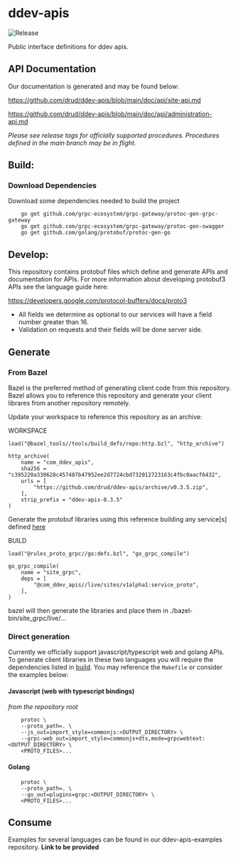 # ddev-apis

![Release](https://github.com/drud/ddev-apis/workflows/Release/badge.svg)

Public interface definitions for ddev apis.  

## API Documentation

Our documentation is generated and may be found below:

https://github.com/drud/ddev-apis/blob/main/doc/api/site-api.md

https://github.com/drud/ddev-apis/blob/main/doc/api/administration-api.md

*Please see release tags for officially supported procedures.  Procedures defined in the main branch may be in flight.*


## Build:

### Download Dependencies

Download some dependencies needed to build the project
```
    go get github.com/grpc-ecosystem/grpc-gateway/protoc-gen-grpc-gateway
    go get github.com/grpc-ecosystem/grpc-gateway/protoc-gen-swagger
    go get github.com/golang/protobuf/protoc-gen-go
```


## Develop:

This repository contains protobuf files which define and generate APIs and documentation for APIs. For more information about developing protobuf3 APIs see the language guide here:

https://developers.google.com/protocol-buffers/docs/proto3

- All fields we determine as optional to our services will have a field number greater than 16.  
- Validation on requests and their fields will be done server side.

## Generate

### From Bazel
Bazel is the preferred method of generating client code from this repository.  Bazel allows you to reference this repository and generate your client librares from another repository remotely.

Update your workspace to reference this repository as an archive:

WORKSPACE
```
load("@bazel_tools//tools/build_defs/repo:http.bzl", "http_archive")

http_archive(
    name = "com_ddev_apis",
    sha256 = "c395220a330628c457487b47952ee2d7724cbd732012723163c4fbc0aacf6432",
    urls = [
        "https://github.com/drud/ddev-apis/archive/v0.3.5.zip",
    ],
    strip_prefix = "ddev-apis-0.3.5"
)
```

Generate the protobuf libraries using this reference building any service[s] defined [here](https://github.com/drud/ddev-apis/tree/main/live)

BUILD
```
load("@rules_proto_grpc//go:defs.bzl", "go_grpc_compile")

go_grpc_compile(
    name = "site_grpc",
    deps = [
        "@com_ddev_apis//live/sites/v1alpha1:service_proto",
    ],
)
```

bazel will then generate the libraries and place them in ./bazel-bin/site_grpc/live/...

### Direct generation
Currently we officially support javascript/typescript web and golang APIs.  To generate client libraries in these two languages you will require the dependencies listed in [build](##Build).  You may reference the `Makefile` or consider the examples below:

#### Javascript (web with typescript bindings)
*from the repository root*
```
	protoc \
	--proto_path=. \
	--js_out=import_style=commonjs:<OUTPUT_DIRECTORY> \
	--grpc-web_out=import_style=commonjs+dts,mode=grpcwebtext:<OUTPUT_DIRECTORY> \
	<PROTO_FILES>...
```

#### Golang
```
	protoc \
	--proto_path=. \
	--go_out=plugins=grpc:<OUTPUT_DIRECTORY> \
	<PROTO_FILES>...
```

## Consume

Examples for several languages can be found in our ddev-apis-examples repository. **Link to be provided**